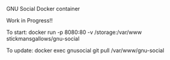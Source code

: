 GNU Social Docker container

Work in Progress!!

To start:
docker run -p 8080:80 -v /storage:/var/www stickmansgallows/gnu-social

To update:
docker exec gnusocial git pull /var/www/gnu-social